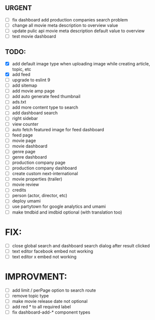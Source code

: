## URGENT
- [ ] fix dashboard add production companies search problem
- [ ] change all movie meta description to overview value
- [ ] update pulic api movie meta description default value to overview
- [ ] test movie dashboard

## TODO: 
- [x] add default image type when uploading image while creating article, topic, etc
- [x] add feed
- [ ] upgrade to eslint 9
- [ ] add sitemap
- [ ] add movie amp page
- [ ] add auto generate feed thumbnail
- [ ] ads.txt
- [ ] add more content type to search
- [ ] add dashboard search
- [ ] right sidebar
- [ ] view counter
- [ ] auto fetch featured image for feed dashboard
- [ ] feed page
- [ ] movie page
- [ ] movie dashboard
- [ ] genre page
- [ ] genre dashboard
- [ ] production company page
- [ ] production company dashboard
- [ ] create custom next-international
- [ ] movie properties (trailer)
- [ ] movie review
- [ ] credits
- [ ] person (actor, director, etc)
- [ ] deploy umami
- [ ] use partytown for google analytics and umami
- [ ] make tmdbid and imdbid optional (with translation too)

# FIX: 
- [ ] close global search and dashboard search dialog after result clicked
- [ ] text editor facebook embed not working
- [ ] text editor x embed not working

# IMPROVMENT:
- [ ] add limit / perPage option to search route
- [ ] remove topic type
- [ ] make movie release date not optional
- [ ] add red * to all required label
- [ ] fix dashboard-add-* component types
